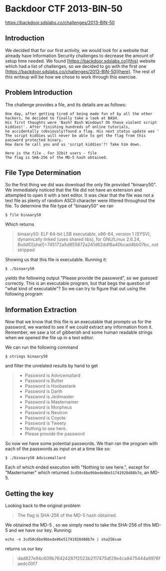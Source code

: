 # Backdoor CTF 2013-BIN-50


https://backdoor.sdslabs.co/challenges/2013-BIN-50


## Introduction

We decided that for our first activity, we would look for a website that already have Information Security challenges to decrease the amount of setup time needed. We found [https://backdoor.sdslabs.co](this) website which had a list of challenges, so we decided to go with the first one [https://backdoor.sdslabs.co/challenges/2013-BIN-50](here). The rest of this writeup will be how we chose to work through this exercise.


## Problem Introduction

The challenge provides a file, and its details are as follows:

```
One day, after getting tired of being made fun of by all the other hackers, he decided to finally take a look at BASH.
His first thoughts were 'Bash? Bash Windows? Oh those violent script kiddies!'. After finishing hundreds of online tutorials,
he accidentally (obviously)found a flag. His next status update was ' The script kiddies will never be able to get the flag from this password protected binary.
How dare he call you and us 'script kiddies'?! Take him down.

Here is the file . For 32bit users - file
The flag is SHA-256 of the MD-5 hash obtained.
```

## File Type Determination

So the first thing we did was download the only file provided "binaary50". We immediately noticed that the file did not have an extension and attempted to open it with a text editor. It was clear that the file was not a text file as plenty of random ASCII character were littered throughout the file. To determine the file type of "binaary50" we ran

`$ file binaary50`

Which returns
>binaary50: ELF 64-bit LSB  executable, x86-64, version 1 (SYSV), dynamically linked (uses shared libs), for GNU/Linux 2.6.24, BuildID[sha1]=745172a5d855872a241d62ddf8a40bcad4bb07bc, not stripped

Showing us that this file is executable. Running it:

`$ ./binaary50`

yields the following output "Please provide the password", so we guessed correctly. This is an executable program, but that begs the question of "what kind of executable"? So we can try to figure that out using the following program


## Information Extraction

Now that we know that this file is an executable that prompts us for the password, we wanted to see if we could extract any information from it. Remember, we saw a lot of gibberish and some human readable strings when we opened the file up in a text editor.

We can run the following command

`$ strings binaary50`

and filter the unrelated results by hand to get

> * Password is Advicemallard
> * Password is Butter
> * Password is Hoobastank
> * Password is Darth
> * Password is Jedimaster
> * Password is Masternamer
> * Password is Morpheus
> * Password is Neutron
> * Password is Coyote
> * Password is Tweety
> * Nothing to see here.
> * Please provide the password

So now we have some potential passwords. We than ran the program with each of the passwords as input on at a time like so:

`$ ./binaary50 Advicemallard`

Each of which ended execution with "Nothing to see here.", except for "Masternamer" which returned `3cd50c6be9bbede06e51741928d88b7e`, an MD-5.


## Getting the key

Looking back to the original problem

> The flag is SHA-256 of the MD-5 hash obtained.

We obtained the MD-5 , so we simply need to take the SHA-256 of this MD-5 and we have our key. Running:

`echo -n 3cd50c6be9bbede06e51741928d88b7e | sha256sum`

returns us our key

> dad827e94c609b76424287f2523b2117475df29e4ca8475444a9976faedc00f7
